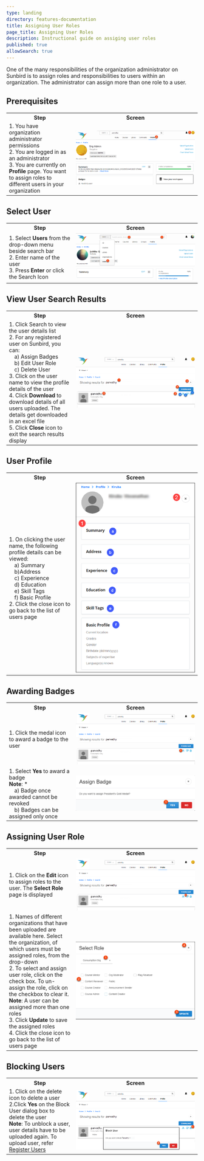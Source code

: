 ```yaml
---
type: landing
directory: features-documentation
title: Assigning User Roles
page_title: Assigning User Roles
description: Instructional guide on assiging user roles 
published: true
allowSearch: true
---
```


One of the many responsibilities of the organization administrator on Sunbird is to assign roles and responsibilities to users within an organization. The administrator can assign more than one role to a user.

## Prerequisites

<table>
  <tr>
    <th style="width:35%;">Step</th>
    <th style="width:65%;">Screen</th>
  </tr>
  <tr>
    <td>1. You have organization administrator permissions <br>2. You are logged in as an administrator <br>3. You are currently on <b>Profile</b> page. You want to assign roles to different users in your organization</td>
    <td><img src="pages/features-documentation/images/admin_assignroles/admin_homepage.png"></td>
  </tr>
    </table>

## Select User

<table>
  <tr>
    <th style="width:35%;">Step</th>
    <th style="width:65%;">Screen</th>
  </tr>
  <tr>
    <td>1. Select <b>Users</b> from the drop-down menu beside search bar <br>2. Enter name of the user <br>3. Press <b>Enter</b> or click the Search Icon</td>
      <td><img src="pages/features-documentation/images/admin_assignroles/admin_selectuser.png"></td>
  </tr>
    </table>

## View User Search Results

<table>
  <tr>
    <th style="width:35%;">Step</th>
    <th style="width:65%;">Screen</th>
  </tr>
  <tr>
    <td>1. Click Search to view the user details list <br>2. For any registered user on Sunbird, you can: <br>&emsp;a) Assign Badges
<br>&emsp;b) Edit User Role <br>&emsp;c) Delete User <br>3. Click on the user name to view the profile details of the user <br>4. Click <b>Download</b> to download details of all users uploaded. The details get downloaded in an excel file <br>5. Click <b>Close</b> icon to exit the search results display</td>
      <td><img src="pages/features-documentation/images/admin_assignroles/admin_searchresults.png"></td>
  </tr>
    </table>

## User Profile

<table>
  <tr>
    <th style="width:35%;">Step</th>
    <th style="width:65%;">Screen</th>
  </tr>
  <tr>
    <td>1. On clicking the user name, the following profile details can be viewed: <br>&emsp;a) Summary <br>&emsp;b)Address <br>&emsp;c) Experience <br>&emsp;d) Education <br>&emsp;e) Skill Tags <br>&emsp;f) Basic Profile <br>2. Click the close icon to go back to the list of users page</td>
      <td><img src="pages/features-documentation/images/admin_assignroles/admin_userprofile.png"></td>
  </tr>
    </table>

## Awarding Badges

<table>
  <tr>
    <th style="width:35%;">Step</th>
    <th style="width:65%;">Screen</th>
  </tr>
  <tr>
    <td>1. Click the medal icon to award a badge to the user</td>
      <td><img src="pages/features-documentation/images/admin_assignroles/admin_badge1.png"></td>
  </tr>
  <tr>
    <td>1. Select <b>Yes</b> to award a badge <br><b>Note</b>: *<br>&emsp;a) Badge once awarded cannot be revoked <br>&emsp;b) Badges can be assigned only once</td>
      <td><img src="pages/features-documentation/images/admin_assignroles/admin_badge2.png"></td>
</tr>
</table>

## Assigning User Role

<table>
  <tr>
    <th style="width:35%;">Step</th>
    <th style="width:65%;">Screen</th>
  </tr>
  <tr>
    <td>1. Click on the <b>Edit</b> icon to assign roles to the user. The <b>Select Role</b> page is displayed</td>
      <td><img src="pages/features-documentation/images/admin_assignroles/admin_assignrole1.png"></td>
  </tr>
  <tr>
    <td>1. Names of different organizations that have been uploaded are available here. Select the organization, of which users must be assigned roles, from the drop-down <br>2. To select and assign user role, click on the check box. To un-assign the role, click on the checkbox to clear it. <br><b>Note</b>: A user can be assigned more than one roles <br>3. Click <b>Update</b> to save the assigned roles <br>4. Click the close icon to go back to the list of users page</td>
     <td><img src="pages/features-documentation/images/admin_assignroles/admin_assignrole2.png"></td>
  </tr>
  </table>
    
## Blocking Users

<table>
  <tr>
    <th style="width:35%;">Step</th>
    <th style="width:65%;">Screen</th>
  </tr>
  <tr>
    <td>1. Click on the delete icon to delete a user <br>2.Click <b>Yes</b> on the Block User dialog box to delete the user <br><b>Note</b>: To unblock a user, user details have to be uploaded again. To upload user, refer <a href="http://www.sunbird.org/features-documentation/register_user/"target="_blank">Register Users</a></td>
      <td><img src="pages/features-documentation/images/admin_assignroles/admin_blockuser.png"></td>
  </tr>
</table>
        
